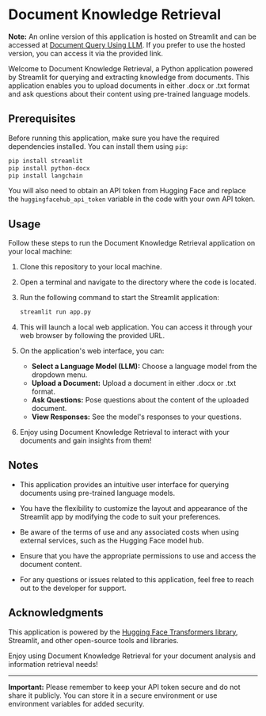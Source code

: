 # Document Knowledge Retrieval

**Note:** An online version of this application is hosted on Streamlit and can be accessed at [Document Query Using LLM](https://document-query-using-llm.streamlit.app/). If you prefer to use the hosted version, you can access it via the provided link.


Welcome to Document Knowledge Retrieval, a Python application powered by Streamlit for querying and extracting knowledge from documents. This application enables you to upload documents in either .docx or .txt format and ask questions about their content using pre-trained language models.

## Prerequisites

Before running this application, make sure you have the required dependencies installed. You can install them using `pip`:

```bash
pip install streamlit
pip install python-docx
pip install langchain
```

You will also need to obtain an API token from Hugging Face and replace the `huggingfacehub_api_token` variable in the code with your own API token.

## Usage

Follow these steps to run the Document Knowledge Retrieval application on your local machine:

1. Clone this repository to your local machine.

2. Open a terminal and navigate to the directory where the code is located.

3. Run the following command to start the Streamlit application:

   ```bash
   streamlit run app.py
   ```

4. This will launch a local web application. You can access it through your web browser by following the provided URL.

5. On the application's web interface, you can:

   - **Select a Language Model (LLM):** Choose a language model from the dropdown menu.
   - **Upload a Document:** Upload a document in either .docx or .txt format.
   - **Ask Questions:** Pose questions about the content of the uploaded document.
   - **View Responses:** See the model's responses to your questions.

6. Enjoy using Document Knowledge Retrieval to interact with your documents and gain insights from them!

## Notes

- This application provides an intuitive user interface for querying documents using pre-trained language models.

- You have the flexibility to customize the layout and appearance of the Streamlit app by modifying the code to suit your preferences.

- Be aware of the terms of use and any associated costs when using external services, such as the Hugging Face model hub.

- Ensure that you have the appropriate permissions to use and access the document content.

- For any questions or issues related to this application, feel free to reach out to the developer for support.

## Acknowledgments

This application is powered by the [Hugging Face Transformers library](https://huggingface.co/transformers/), Streamlit, and other open-source tools and libraries.

Enjoy using Document Knowledge Retrieval for your document analysis and information retrieval needs!

---

**Important:** Please remember to keep your API token secure and do not share it publicly. You can store it in a secure environment or use environment variables for added security.
```
